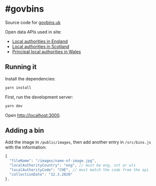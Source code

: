 # #govbins

Source code for [govbins.uk](http://govbins.uk/)

Open data APIs used in site:

- [Local authorities in England](https://local-authority-eng.alpha.openregister.org/)
- [Local authorities in Scotland](https://local-authority-sct.alpha.openregister.org/)
- [Principal local authorities in Wales](https://principal-local-authority.alpha.openregister.org/)

## Running it

Install the dependencies:

```bash
yarn install
```

First, run the development server:

```bash
yarn dev
```

Open [http://localhost:3000](http://localhost:3000).

## Adding a bin

Add the image in `/public/images`, then add another entry in `/src/bins.js` with the information:

```javascript
{
  "fileName": "/images/name-of-image.jpg",
  "localAuthorityCountry": "eng", // must be eng, sct or wls
  "localAuthorityCode": "CHE", // must match the code from the api
  "collectionDate": "12.3.2020"
},
```
